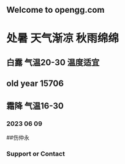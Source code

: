 ## Welcome to opengg.com

#  处暑 天气渐凉 秋雨绵绵
## 白露 气温20-30 温度适宜
## old year 15706
## 霜降 气温16-30
### 2023 06 09
##伤仲永




### Support or Contact


